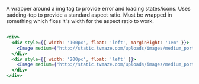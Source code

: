 A wrapper around a img tag to provide error and loading states/icons.
Uses padding-top to provide a standard aspect ratio. Must be wrapped in something which fixes it's width for the aspect ratio to work.

```jsx

<div>
  <div style={{ width: '100px', float: 'left', marginRight: '1em' }}>
    <Image medium={"http://static.tvmaze.com/uploads/images/medium_portrait/18/45454.jpg"} />
  </div>
  <div style={{ width: '200px', float: 'left' }}>
    <Image medium={"http://static.tvmaze.com/uploads/images/medium_portrait/18/45454.jpg"} />
  </div>
</div>
```
